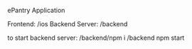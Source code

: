 ePantry Application

Frontend: /ios
Backend Server: /backend

to start backend server: /backend/npm i
			 /backend npm start
